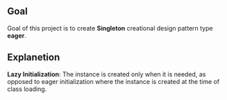 ## Goal

Goal of this project is to create **Singleton** creational design pattern type **eager**.  

## Explanetion

**Lazy Initialization**: The instance is created only when it is needed, as opposed to eager initialization where the instance is created at the time of class loading.